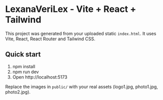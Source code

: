 # LexanaVeriLex - Vite + React + Tailwind
This project was generated from your uploaded static `index.html`. It uses Vite, React, React Router and Tailwind CSS.

## Quick start
1. npm install
2. npm run dev
3. Open http://localhost:5173

Replace the images in `public/` with your real assets (logo1.jpg, photo1.jpg, photo2.jpg).
